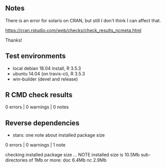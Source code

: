 ## Notes

There is an error for solaris on CRAN, but still I don't think I can
affect that.  

https://cran.rstudio.com/web/checks/check_results_ncmeta.html

Thanks!

## Test environments
* local debian 18.04 install, R 3.5.3
* ubuntu 14.04 (on travis-ci), R 3.5.3
* win-builder (devel and release)

## R CMD check results

0 errors | 0 warnings | 0 notes


## Reverse dependencies

* stars: one note about installed package size

0 errors | 0 warnings | 1 note 


checking installed package size ... NOTE
  installed size is 10.5Mb
  sub-directories of 1Mb or more:
    doc   6.4Mb
    nc    2.9Mb
    
    